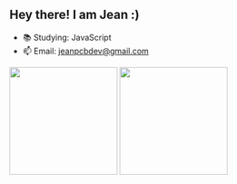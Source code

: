 ## Hey there! I am Jean :)

- 📚 Studying: JavaScript
- 📫 Email: jeanpcbdev@gmail.com

<div>
  <img height="190em" src="https://github-readme-stats.vercel.app/api?username=JeanPCB&show_icons=true&rank_icon=github" />
  <img height="190em" src="https://github-readme-stats.vercel.app/api/top-langs/?username=JeanPCB&layout=compact" />
</div>
